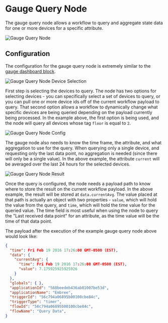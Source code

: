 # Gauge Query Node

The gauge query node allows a workflow to query and aggregate state data for one or more devices for a specific attribute.

![Gauge Query Node](/images/workflows/data/gauge-query-node.png "Gauge Query Node")

## Configuration

The configuration for the gauge query node is extremely similar to the [gauge dashboard block](/dashboards/gauge/).

![Gauge Query Node Device Selection](/images/workflows/data/gauge-query-node-device.png "Gauge Query Node Device Selection")

First step is selecting the devices to query.  The node has two options for selecting devices - you can specifically select a set of devices to query, or you can pull one or more device ids off of the current workflow payload to query.  That second option allows a workflow to dynamically change what specific devices are being queried depending on the payload currently being processed.  In the example above, the first option is being used, and the node will query all devices whose tag `floor` is equal to `2`.

![Gauge Query Node Config](/images/workflows/data/gauge-query-node-config.png "Gauge Query Node Config")

The gauge node also needs to know the time frame, the attribute, and what aggregation to use for the query.  When querying only a single device, and requesting only the last data point, no aggregation is needed (since there will only be a single value).  In the above example, the attribute `current` will be averaged over the last 24 hours for the selected devices.

![Gauge Query Node Result](/images/workflows/data/gauge-query-node-result.png "Gauge Query Node Result")

Once the query is configured, the node needs a payload path to know where to store the result on the current workflow payload.  In the above example, the result will be stored at `data.currentAvg`.  The value placed at that path is actually an object with two properties - `value`, which will hold the value from the query, and `time`, which will hold the time value for the queried value.  The time field is most useful when using the node to query the "Last received data point" for an attribute, as the time value will be the time of that data point.

The payload after the execution of the example gauge query node above would look like:

```json
{
  "time": Fri Feb 19 2016 17:26:00 GMT-0500 (EST),
  "data": {
    "currentAvg": {
      "time": Fri Feb 19 2016 17:26:00 GMT-0500 (EST),
      "value": 7.175925925925926
    }
  },
  "globals": { },
  "applicationId": "568beedeb436ab01007be53d",
  "applicationName": "Embree",
  "triggerId": "56c794a06895b00100cbe84c",
  "triggerType": "timer",
  "flowId": "56c794a06895b00100cbe84c",
  "flowName": "Query Data",
}
```
